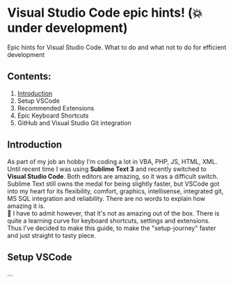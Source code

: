 # Visual Studio Code epic hints! (:collision:under development)
Epic hints for Visual Studio Code. What to do and what not to do for efficient development
## Contents:
1. [Introduction](#introduction)
2. Setup VSCode
3. Recommended Extensions
4. Epic Keyboard Shortcuts
5. GitHub and Visual Studio Git integration

## Introduction
As part of my job an hobby I'm coding a lot in VBA, PHP, JS, HTML, XML. Until recent time I was using **Sublime Text 3** and recently switched to **Visual Studio Code**. Both editors are amazing, so it was a difficult switch. Sublime Text still owns the medal for being slightly faster, but VSCode got into my heart for its flexibility, comfort, graphics, intellisense, integrated git, MS SQL integration and reliability. There are no words to explain how amazing it is.  
:eyes: I have to admit however, that it's not as amazing out of the box. There is quite a learning curve for keyboard shortcuts, settings and extensions.  
Thus I've decided to make this guide, to make the "setup-journey" faster and just straight to tasty piece.

## Setup VSCode
...
